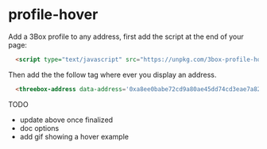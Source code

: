 # profile-hover


Add a 3Box profile to any address, first add the script at the end of your page:


```html
  <script type="text/javascript" src="https://unpkg.com/3box-profile-hover/dist/widget.js"></script>
```

Then add the the follow tag where ever you display an address.

```html
  <threebox-address data-address='0xa8ee0babe72cd9a80ae45dd74cd3eae7a82fd5d1'></threebox-address>
```


TODO

- update above once finalized
- doc options
- add gif showing a hover example
